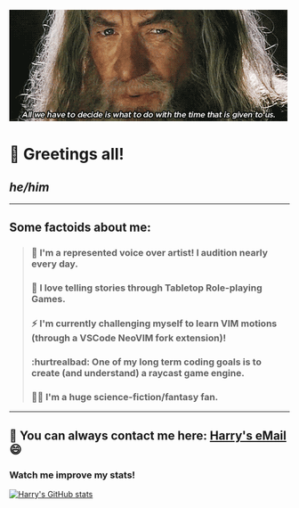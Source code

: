 <!--
**hlaack/hlaack** is a ✨ _special_ ✨ repository because its `README.md` (this file) appears on your GitHub profile.

Here are some ideas to get you started:

- 🔭 I’m currently working on ...
- 🌱 I’m currently learning ...
- 👯 I’m looking to collaborate on ...
- 🤔 I’m looking for help with ...
- 💬 Ask me about ...
- 📫 How to reach me: ...
- 😄 Pronouns: ...
- ⚡ Fun fact: ...
-->

![GIF of Gandalf from Lord of the Rings saying a significant quote about the usage of time.](gandalf_time.gif)
# :wave: Greetings all!
## *he/him*
---
## Some factoids about me:

> ### :microphone: I'm a represented voice over artist! I audition nearly every day.
> ### :dragon_face: I love telling stories through Tabletop Role-playing Games.
> ### :zap: I'm currently challenging myself to learn VIM motions (through a VSCode NeoVIM fork extension)!
> ### :hurtrealbad: One of my long term coding goals is to create (and understand) a raycast game engine.
> ### 🧙‍♂️ I'm a huge science-fiction/fantasy fan.
---

## 📧 You can always contact me here: [Harry's eMail](harry@spolem.net) :smile:
###

### Watch me improve my stats!
[![Harry's GitHub stats](https://github-readme-stats.vercel.app/api?username=hlaack&show_icons=true&theme=dracula)](https://github.com/anuraghazra/github-readme-stats)